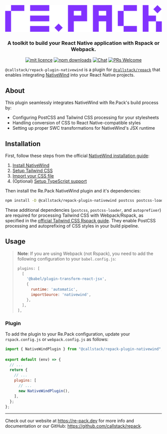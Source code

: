 <div align="center">
  <img src="https://raw.githubusercontent.com/callstack/repack/HEAD/logo.png" width="650" alt="Re.Pack logo" />
  <h3>A toolkit to build your React Native application with Rspack or Webpack.</h3>
</div>
<div align="center">

[![mit licence][license-badge]][license]
[![npm downloads][npm-downloads-badge]][npm-downloads]
[![Chat][chat-badge]][chat]
[![PRs Welcome][prs-welcome-badge]][prs-welcome]

</div>

`@callstack/repack-plugin-nativewind` is a plugin for [`@callstack/repack`](https://github.com/callstack/repack) that enables integrating [NativeWind](https://github.com/nativewind/nativewind) into your React Native projects.

## About

This plugin seamlessly integrates NativeWind with Re.Pack's build process by:

- Configuring PostCSS and Tailwind CSS processing for your stylesheets
- Handling conversion of CSS to React Native-compatible styles
- Setting up proper SWC transformations for NativeWind's JSX runtime

## Installation

First, follow these steps from the official [NativeWind installation guide](https://www.nativewind.dev/docs/getting-started/installation):

1. [Install NativeWind](https://www.nativewind.dev/docs/getting-started/installation#1-install-nativewind)
2. [Setup Tailwind CSS](https://www.nativewind.dev/docs/getting-started/installation#2-setup-tailwind-css)
3. [Import your CSS file](https://www.nativewind.dev/docs/getting-started/installation#5-import-your-css-file)
4. (Optional) [Setup TypeScript support](https://www.nativewind.dev/docs/getting-started/installation#7-typescript-setup-optional)

Then install the Re.Pack NativeWind plugin and it's dependencies:

```sh
npm install -D @callstack/repack-plugin-nativewind postcss postcss-loader autoprefixer
```

These additional dependencies (`postcss`, `postcss-loader`, and `autoprefixer`) are required for processing Tailwind CSS with Webpack/Rspack, as specified in the [official Tailwind CSS Rspack guide](https://tailwindcss.com/docs/guides/rspack). They enable PostCSS processing and autoprefixing of CSS styles in your build pipeline.

## Usage

> **Note**: If you are using Webpack (not Rspack), you need to add the following configuration to your `babel.config.js`:
>
> ```js
> plugins: [
>   [
>     '@babel/plugin-transform-react-jsx',
>     {
>       runtime: 'automatic',
>       importSource: 'nativewind',
>     },
>   ],
> ],
> ```

### Plugin

To add the plugin to your Re.Pack configuration, update your `rspack.config.js` or `webpack.config.js` as follows:

```js
import { NativeWindPlugin } from "@callstack/repack-plugin-nativewind";

export default (env) => {
  // ...
  return {
    // ...
    plugins: [
      // ...
      new NativeWindPlugin(),
    ],
  };
};
```

---

Check out our website at https://re-pack.dev for more info and documentation or our GitHub: https://github.com/callstack/repack.

<!-- badges -->

[license-badge]: https://img.shields.io/npm/l/@callstack/repack?style=for-the-badge
[license]: https://github.com/callstack/repack/blob/main/LICENSE
[npm-downloads-badge]: https://img.shields.io/npm/dm/@callstack/repack?style=for-the-badge
[npm-downloads]: https://www.npmjs.com/package/@callstack/repack
[prs-welcome-badge]: https://img.shields.io/badge/PRs-welcome-brightgreen.svg?style=for-the-badge
[prs-welcome]: ./CONTRIBUTING.md
[chat-badge]: https://img.shields.io/discord/426714625279524876.svg?style=for-the-badge
[chat]: https://discord.gg/Q4yr2rTWYF
